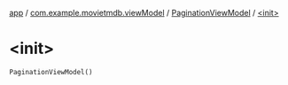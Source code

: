 [app](../../index.md) / [com.example.movietmdb.viewModel](../index.md) / [PaginationViewModel](index.md) / [&lt;init&gt;](./-init-.md)

# &lt;init&gt;

`PaginationViewModel()`